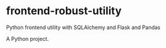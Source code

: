 # frontend-robust-utility

Python frontend utility with SQLAlchemy and Flask and Pandas

A Python project.